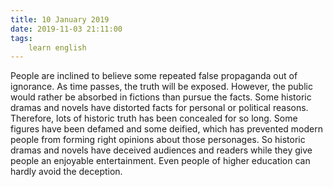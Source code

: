 ```yaml
---
title: 10 January 2019
date: 2019-11-03 21:11:00
tags:
    learn english
---
```

People are inclined to believe some
repeated false propaganda out of ignorance. As time passes, the truth will be
exposed. However, the public would rather be absorbed in fictions than pursue
the facts. Some historic dramas and novels have distorted facts for personal or
political reasons. Therefore, lots of historic truth has been concealed for so
long. Some figures have been defamed and some deified, which has prevented
modern people from forming right opinions about those personages. So historic
dramas and novels have deceived audiences and readers while they give people an
enjoyable entertainment. Even people of higher education can hardly avoid the
deception.   